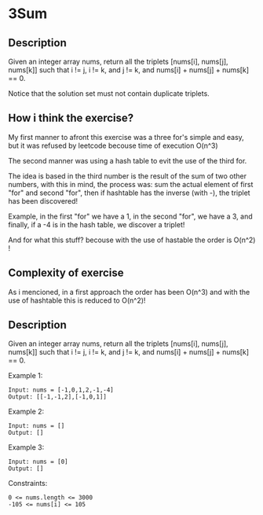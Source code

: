 # 3Sum

## Description

Given an integer array nums, return all the triplets [nums[i], nums[j], nums[k]] such that i != j, i != k, and j != k, and nums[i] + nums[j] + nums[k] == 0.

Notice that the solution set must not contain duplicate triplets.


## How i think the exercise?
My first manner to afront this exercise was a three for's simple and easy, but it was refused by leetcode becouse time of execution O(n^3)

The second manner was using a hash table to evit the use of the third for.

The idea is based in the third number is the result of the sum of two other numbers, with this in mind, the process was:
sum the actual element of first "for" and second "for", then if hashtable has the inverse (with -), the triplet has been discovered!

Example, in the first "for" we have a 1, in the second "for", we have a 3, and finally, if a -4 is in the hash table, we discover a triplet!

And for what this stuff? becouse with the use of hastable the order is O(n^2) !

## Complexity of exercise
As i mencioned, in a first approach the order has been O(n^3) and with the use of hashtable this is reduced to O(n^2)! 

## Description
Given an integer array nums, return all the triplets [nums[i], nums[j], nums[k]] such that i != j, i != k, and j != k, and nums[i] + nums[j] + nums[k] == 0.

Example 1:
```
Input: nums = [-1,0,1,2,-1,-4]
Output: [[-1,-1,2],[-1,0,1]]
```

Example 2:
```
Input: nums = []
Output: []
```

Example 3:
```
Input: nums = [0]
Output: []
```

Constraints:
```
0 <= nums.length <= 3000
-105 <= nums[i] <= 105
```

